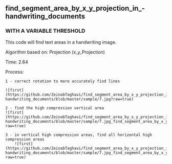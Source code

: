 ## find_segment_area_by_x_y_projection_in_-handwriting_documents
### WITH A VARIABLE THRESHOLD


This code will find text areas in a handwriting image.

Algorithm based on: Projection (x_y_Projection)

Time: 2.64

Process:

    1 - correct rotation to more accurately find lines
    
    ![first](https://github.com/ZeinabTaghavi/find_segment_area_by_x_y_projection_in_-handwriting_documents/blob/master/sample/7.jpg?raw=true)

    2 - find the high compression vertical area
    ![first](https://github.com/ZeinabTaghavi/find_segment_area_by_x_y_projection_in_-handwriting_documents/blob/master/sample/7.jpg_find_segment_area_by_x_y_projection_1_vertical_line_detected.jpg?raw=true)
    
    3 - in vertical high compression areas, find all horizontal high compression areas
        ![first](https://github.com/ZeinabTaghavi/find_segment_area_by_x_y_projection_in_-handwriting_documents/blob/master/sample/7.jpg_find_segment_area_by_x_y_projection_2_just_lines.jpg?raw=true)
